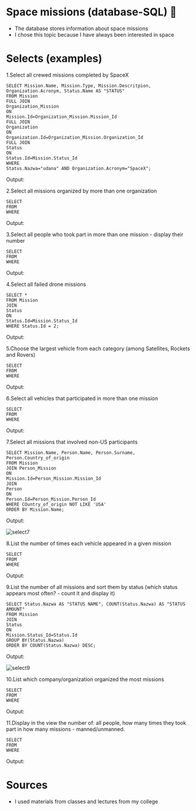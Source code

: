 # Space missions (database-SQL) 🚀

* The database stores information about space missions
* I chose this topic because I have always been interested in space

# Selects (examples)

1.Select all crewed missions completed by SpaceX
```
SELECT Mission.Name, Mission.Type, Mission.Descritpion, Organization.Acronym, Status.Name AS "STATUS"
FROM Mission
FULL JOIN
Organization_Mission
ON
Mission.Id=Organization_Mission.Mission_Id
FULL JOIN
Organization
ON
Organization.Id=Organization_Mission.Organization_Id
FULL JOIN
Status
ON
Status.Id=Mission.Status_Id
WHERE
Status.Nazwa="udana" AND Organization.Acronym="SpaceX";
```
Output: 

2.Select all missions organized by more than one organization
```
SELECT
FROM
WHERE
```
Output: 

3.Select all people who took part in more than one mission - display their number
```
SELECT
FROM
WHERE
```
Output: 

4.Select all failed drone missions
```
SELECT *
FROM Mission
JOIN
Status
ON
Status.Id=Mission.Status_Id
WHERE Status.Id = 2;
```
Output: 

5.Choose the largest vehicle from each category (among Satellites, Rockets and Rovers)
```
SELECT
FROM
WHERE
```
Output: 

6.Select all vehicles that participated in more than one mission
```
SELECT
FROM
WHERE
```
Output: 

7.Select all missions that involved non-US participants
```
SELECT Mission.Name, Person.Name, Person.Surname, Person.Country_of_origin
FROM Mission
JOIN Person_Mission
ON
Mission.Id=Person_Mission.Mission_Id
JOIN
Person
ON
Person.Id=Person_Mission.Person_Id
WHERE COuntry_of_origin NOT LIKE 'USA'
ORDER BY Mission.Name;
```
Output: 

![select7](https://github.com/lucaseq333/Space-missions---database-SQL/assets/116523351/8c3fdc13-32e3-43a2-8e09-92cce7fa5309)

8.List the number of times each vehicle appeared in a given mission
```
SELECT
FROM
WHERE
```
Output: 

9.List the number of all missions and sort them by status (which status appears most often? - count it and display it)
```
SELECT Status.Nazwa AS "STATUS NAME", COUNT(Status.Nazwa) AS "STATUS AMOUNT"
FROM Mission
JOIN
Status
ON
Mission.Status_Id=Status.Id
GROUP BY(Status.Nazwa)
ORDER BY COUNT(Status.Nazwa) DESC;
```
Output: 

![select9](https://github.com/lucaseq333/Space-missions---database-SQL/assets/116523351/50334ae0-d969-47f4-87aa-01609d7a2c38)

10.List which company/organization organized the most missions
```
SELECT
FROM
WHERE
```
Output: 

11.Display in the view the number of: all people, how many times they took part in how many missions - manned/unmanned.
```
SELECT
FROM
WHERE
```
Output: 

# Sources
* I used materials from classes and lectures from my college
